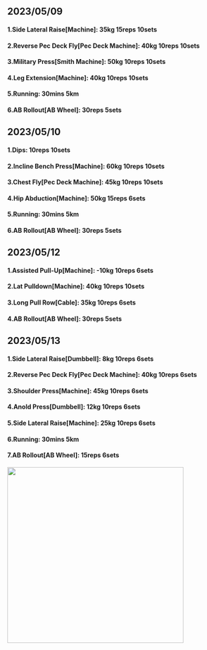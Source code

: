 ## 2023/05/09
#### 1.Side Lateral Raise\[Machine\]: 35kg 15reps 10sets
#### 2.Reverse Pec Deck Fly\[Pec Deck Machine\]: 40kg 10reps 10sets
#### 3.Military Press\[Smith Machine\]: 50kg 10reps 10sets
#### 4.Leg Extension\[Machine\]: 40kg 10reps 10sets
#### 5.Running: 30mins 5km
#### 6.AB Rollout\[AB Wheel\]: 30reps 5sets

## 2023/05/10
#### 1.Dips: 10reps 10sets
#### 2.Incline Bench Press\[Machine\]: 60kg 10reps 10sets
#### 3.Chest Fly\[Pec Deck Machine\]: 45kg 10reps 10sets
#### 4.Hip Abduction\[Machine\]: 50kg 15reps 6sets
#### 5.Running: 30mins 5km
#### 6.AB Rollout\[AB Wheel\]: 30reps 5sets

## 2023/05/12
#### 1.Assisted Pull-Up\[Machine\]: -10kg 10reps 6sets
#### 2.Lat Pulldown\[Machine\]: 40kg 10reps 10sets
#### 3.Long Pull Row\[Cable\]: 35kg 10reps 6sets
#### 4.AB Rollout\[AB Wheel\]: 30reps 5sets

## 2023/05/13
#### 1.Side Lateral Raise\[Dumbbell\]: 8kg 10reps 6sets
#### 2.Reverse Pec Deck Fly\[Pec Deck Machine\]: 40kg 10reps 6sets
#### 3.Shoulder Press\[Machine\]: 45kg 10reps 6sets
#### 4.Anold Press\[Dumbbell\]: 12kg 10reps 6sets
#### 5.Side Lateral Raise\[Machine\]: 25kg 10reps 6sets
#### 6.Running: 30mins 5km
#### 7.AB Rollout\[AB Wheel\]: 15reps 6sets

<img src='../_resources/__088.png' width='400px' />
